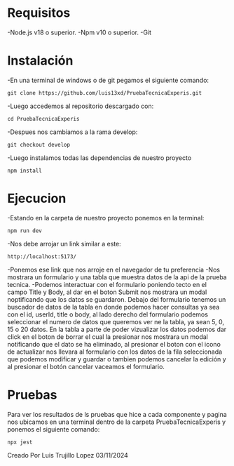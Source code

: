 # Requisitos
-Node.js v18 o superior.
-Npm v10 o superior.
-Git

# Instalación
-En una terminal de windows o de git pegamos el siguiente comando:
```
git clone https://github.com/luis13xd/PruebaTecnicaExperis.git
```

-Luego accedemos al repositorio descargado con:
```
cd PruebaTecnicaExperis
```

-Despues nos cambiamos a la rama develop:
```
git checkout develop
```

-Luego instalamos todas las dependencias de nuestro proyecto
```
npm install
```

# Ejecucion
-Estando en la carpeta de nuestro proyecto ponemos en la terminal:
```
npm run dev
```

-Nos debe arrojar un link similar a este:
```
http://localhost:5173/
```


-Ponemos ese link que nos arroje en el navegador de tu preferencia
-Nos mostrara un formulario y una tabla que muestra datos de la api de la prueba tecnica.
-Podemos interactuar con el formulario poniendo tecto en el campo Title y Body, al dar en el boton Submit nos mostrara un modal noptificando que los datos se guardaron. Debajo del formulario tenemos un buscador de datos de la tabla en donde podemos hacer consultas ya sea con el id, userId, title o body, al lado derecho del formulario podemos seleccionar el numero de datos que queremos ver ne la tabla, ya sean 5, 0, 15 o 20 datos. En la tabla a parte de poder vizualizar los datos podemos dar click en el boton de borrar el cual la presionar nos mostrara un modal notificando que el dato se ha eliminado, al presionar el boton con el icono de actualizar nos llevara al formulario con los datos de la fila seleccionada que podemos modificar y guardar o tambien podemos cancelar la edición y al presionar el botón cancelar vaceamos el formulario.

# Pruebas
Para ver los resultados de ls pruebas que hice a cada componente y pagina nos ubicamos en una terminal dentro de la carpeta PruebaTecnicaExperis y ponemos el siguiente comando:
```
npx jest
```



Creado Por Luis Trujillo Lopez
03/11/2024

